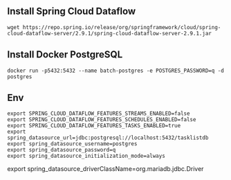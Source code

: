 ## Install Spring Cloud Dataflow

`wget https://repo.spring.io/release/org/springframework/cloud/spring-cloud-dataflow-server/2.9.1/spring-cloud-dataflow-server-2.9.1.jar`

## Install Docker PostgreSQL

`docker run -p5432:5432 --name batch-postgres -e POSTGRES_PASSWORD=q -d postgres`

## Env

```
export SPRING_CLOUD_DATAFLOW_FEATURES_STREAMS_ENABLED=false
export SPRING_CLOUD_DATAFLOW_FEATURES_SCHEDULES_ENABLED=false
export SPRING_CLOUD_DATAFLOW_FEATURES_TASKS_ENABLED=true
export spring_datasource_url=jdbc:postgresql://localhost:5432/tasklistdb
export spring_datasource_username=postgres
export spring_datasource_password=q
export spring_datasource_initialization_mode=always
```

export spring_datasource_driverClassName=org.mariadb.jdbc.Driver

